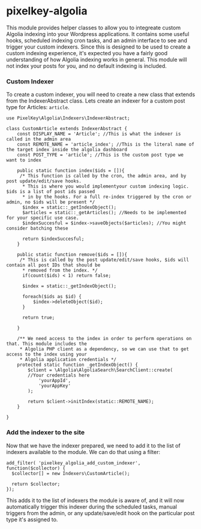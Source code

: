 # pixelkey-algolia

This module provides helper classes to allow you to integreate custom Algolia indexing into your Wordpress applications. It contains some useful hooks, scheduled indexing cron tasks, and an admin interface to see and trigger your custom indexers. Since this is designed to be used to create a custom indexing experience, it's expected you have a fairly good understanding of how Algolia indexing works in general. This module will not index your posts for you, and no default indexing is included.

### Custom Indexer
To create a custom indexer, you will need to create a new class that extends from the IndexerAbstract class. Lets create an indexer for a custom post type for Articles: `article`.

```
use PixelKey\Algolia\Indexers\IndexerAbstract;

class CustomArticle extends IndexerAbstract {
    const DISPLAY_NAME = 'Article'; //This is what the indexer is called in the admin area
    const REMOTE_NAME = 'article_index'; //This is the literal name of the target index inside the algolia dashboard
    const POST_TYPE = 'article'; //This is the custom post type we want to index

    public static function index($ids = []){
     /* This function is called by the cron, the admin area, and by post update/edit/save hooks.
      * This is where you would implementyour custom indexing logic. $ids is a list of post ids passed
      * in by the hooks. For a full re-index triggered by the cron or admin, no $ids will be present */
      $index = static::_getIndexObject();
      $articles = static::_getArticles(); //Needs to be implemented for your specific use case.
      $indexSuccesful = $index->saveObjects($articles); //You might consider batching these
      
      return $indexSuccesful;
    }

    public static function remove($ids = []){
     /* This is called by the post update/edit/save hooks, $ids will contain all post IDs that should be
      * removed from the index. */
      if(count($ids) < 1) return false;

      $index = static::_getIndexObject();

      foreach($ids as $id) {
          $index->deleteObject($id);
      }

      return true;

    }
    
    /** We need access to the index in order to perform operations on that. This module includes the 
     * Algolia PHP client as a dependency, so we can use that to get access to the index using your
     * Algolia application credentials */
    protected static function _getIndexObject() {
        $client = \Algolia\AlgoliaSearch\SearchClient::create(
        //Your credentials here
            'yourAppId',
            'yourAppKey'
        );

        return $client->initIndex(static::REMOTE_NAME);
    }

}
```

### Add the indexer to the site
Now that we have the indexer prepared, we need to add it to the list of indexers available to the module. We can do that using a filter:
```
add_filter( 'pixelkey_algolia_add_custom_indexer', function($collector) {
  $collector[] = new Indexers\CustomArticle();

  return $collector;
});
```

This adds it to the list of indexers the module is aware of, and it will now automatically trigger this indexer during the scheduled tasks, manual triggers from the admin, or any update/save/edit hook on the particular post type it's assigned to.
